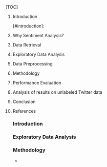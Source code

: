 

[TOC]

1. Introduction

   [#introduction]: 

   

2. Why Sentiment Analysis?

3. Data Retrieval

4. Exploratory Data Analysis

5. Data Preprocessing

6. Methodology

7. Performance Evaluation

8. Analysis of results on unlabeled Twitter data

9. Conclusion

10. References

    ### Introduction

    ### Exploratory Data Analysis

    ### Methodology

    - 

    

    

    

    